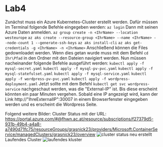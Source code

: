 # Lab4
Zunächst muss ein Azure Kubernetes-Cluster erstellt werden. Dafür müssen im Terminal folgende Befehle eingegeben werden:
```az login```
Dann mit seinen Azure Daten anmelden.
```az group create -n <IhrName> --location westeurope```
```az aks create --resource-group <IhrName> --name <IhrName> --node-count 1 --generate-ssh-keys```
```az aks install-cli```
```az aks get-credentials -g <IhrName> -n <IhrName>```
Anschließend können die Files gedownloadet werden. Wenn dies getan wurde muss mit dem Befehl ```cd Ihr\Pfad``` in den Ordner mit den Dateien navigiert werden.
Nun müssen nacheinander folgende Befehle ausgeführt werden:
```kubectl apply -f mysql-secret.yaml```
```kubectl apply -f mysql-pv-pvc.yaml```
```kubectl apply -f mysql-statefulset.yaml```
```kubectl apply -f mysql-service.yaml```
```kubectl apply -f wordpress-pv-pvc.yaml```
```kubectl apply -f wordpress-deployment.yaml```
Jetzt sollte mit dem Befehl ```kubectl get svc wordpress-service``` nachgeschaut werden, was die "External-IP" ist. Bis diese erscheint könnten ein paar Minuten vergehen.
Sobald eine IP angezeigt wird, kann der Link http://"IhreExternalIP":30007 in einem Browserfenster eingegeben werden und es erscheint die Wordpress Seite.

Folgend weitere Bilder:
Cluster Status mit der URL: https://portal.azure.com/#@fhwn.ac.at/resource/subscriptions/f27379d5-931b-49b4-a4a8-a7490d71fc75/resourceGroups/grasnick23/providers/Microsoft.ContainerService/managedClusters/grasnick23/overview
![cluster status neu erstellt](https://github.com/RatteF/Lab4/assets/83348757/8fc500e0-c5c9-47bc-a649-b0e232be7a45)
Laufendes Cluster
![laufendes kluster](https://github.com/RatteF/Lab4/assets/83348757/bcdbeafe-ac88-4373-a63a-143887fa3e4c)

